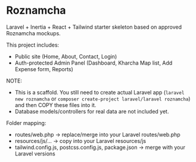 # Roznamcha

Laravel + Inertia + React + Tailwind starter skeleton based on approved Roznamcha mockups.

This project includes:
- Public site (Home, About, Contact, Login)
- Auth-protected Admin Panel (Dashboard, Kharcha Map list, Add Expense form, Reports)

NOTE:
- This is a scaffold. You still need to create actual Laravel app (`laravel new roznamcha` or `composer create-project laravel/laravel roznamcha`) and then COPY these files into it.
- Database models/controllers for real data are not included yet.

Folder mapping:
- routes/web.php -> replace/merge into your Laravel routes/web.php
- resources/js/... -> copy into your Laravel resources/js
- tailwind.config.js, postcss.config.js, package.json -> merge with your Laravel versions
